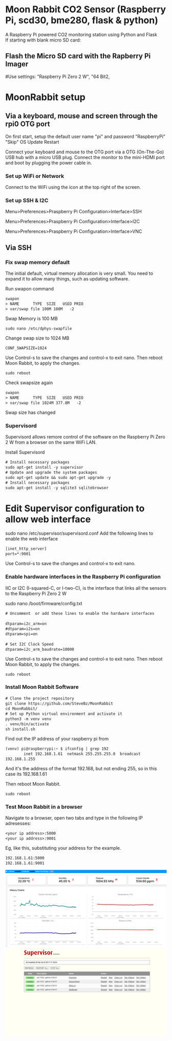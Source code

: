 # Moon Rabbit CO2 Sensor (Raspberry Pi, scd30, bme280, flask & python)
A Raspberry Pi powered CO2 monitoring station using Python and Flask  
If starting with blank micro SD card:
## Flash the Micro SD card with the Rapberry Pi Imager 
#Use settings: "Raspberry Pi Zero 2 W", "64 Bit2, 


# MoonRabbit setup

## Via a keyboard, mouse and screen through the rpi0 OTG port
On first start, setup the default user name "pi" and password "RaspberryPi"
"Skip" OS Update
Restart

Connect your keyboard and mouse to the OTG port via a OTG (On-The-Go) USB hub with a micro USB plug. Connect the monitor to the mini-HDMI port and boot by plugging the power cable in.  

### Set up WiFi or Network

Connect to the WiFi using the icon at the top right of the screen.

### Set up SSH & I2C

Menu>Preferences>Praspberry Pi Configuration>Interface>SSH

Menu>Preferences>Praspberry Pi Configuration>Interface>I2C

Menu>Preferences>Praspberry Pi Configuration>Interface>VNC

## Via SSH
### Fix swap memory default
The initial default, virtual memory allocation is very small.  You need to expand it to allow many things, such as updating software.

Run swapon command
```
swapon
> NAME      TYPE  SIZE   USED PRIO
> var/swap file 100M 100M   -2
```
Swap Memory is 100 MB
```
sudo nano /etc/dphys-swapfile
```
Change swap size to 1024 MB
```
CONF_SWAPSIZE=1024
```
Use Control-s to save the changes and control-x to exit nano.
Then reboot Moon Rabbit, to apply the changes.
```
sudo reboot
```
Check swapsize again
```
swapon
> NAME      TYPE  SIZE   USED PRIO
> var/swap file 1024M 377.8M   -2
```
Swap size has changed

### Supervisord

Supervisord allows remore control of the software on the Raspberry Pi Zero 2 W from a browser on the same WiFi LAN.

Install Supervisord
```
# Install necessary packages
sudo apt-get install -y supervisor
# Update and upgrade the system packages
sudo apt-get update && sudo apt-get upgrade -y
# Install necessary packages
sudo apt-get install -y sqlite3 sqlitebrowser
```

# Edit Supervisor configuration to allow web interface
sudo nano /etc/supervisor/supervisord.conf
Add the following lines to enable the web interface
```
[inet_http_server]
port=*:9001
```
Use Control-s to save the changes and control-x to exit nano.
### Enable hardware interfaces in the Raspberry Pi configuration
IIC or I2C (I-squared-C, or I-two-C), is the interface that links all the sensors to the Raspberry Pi Zero 2 W

sudo nano /boot/firmware/config.txt

```
# Uncomment  or add these lines to enable the hardware interfaces

dtparam=i2c_arm=on
#dtparam=i2s=on
dtparam=spi=on

# Set I2C Clock Speed
dtparam=i2c_arm_baudrate=10000
```
Use Control-s to save the changes and control-x to exit nano.
Then reboot Moon Rabbit, to apply the changes.
```
sudo reboot
```
### Install Moon Rabbit Software
```
# Clone the project repository
git clone https://github.com/SteveBz/MoonRabbit
cd MoonRabbit/
# Set up Python virtual environment and activate it
python3 -m venv venv
. venv/bin/activate
sh install.sh
```
Find out the IP address of your raspberry pi from
```
(venv) pi@raspberrypi:~ $ ifconfig | grep 192
        inet 192.168.1.61  netmask 255.255.255.0  broadcast 192.168.1.255
```
And it's the address of the format 192.168, but not ending 255, so in this case its 192.168.1.61

Then reboot Moon Rabbit.
```
sudo reboot
```

### Test Moon Rabbit in a browser
Navigate to a browser, open two tabs and type in the following IP adresesses:
```
<your ip address>:5000
<your ip address>:9001
```
Eg, like this, substituting your address for the example.
```
192.168.1.61:5000
192.168.1.61:9001
```
![Alt text](Screenshot%202024-06-08%20091042.png)
![Alt text](Screenshot%202024-06-08%20091122.png)
